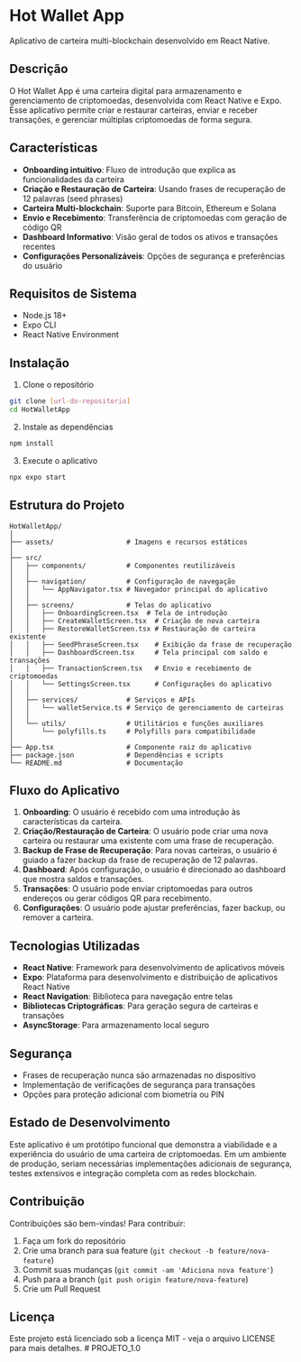 # Hot Wallet App

Aplicativo de carteira multi-blockchain desenvolvido em React Native.

## Descrição

O Hot Wallet App é uma carteira digital para armazenamento e gerenciamento de criptomoedas, desenvolvida com React Native e Expo. Esse aplicativo permite criar e restaurar carteiras, enviar e receber transações, e gerenciar múltiplas criptomoedas de forma segura.

## Características

- **Onboarding intuitivo**: Fluxo de introdução que explica as funcionalidades da carteira
- **Criação e Restauração de Carteira**: Usando frases de recuperação de 12 palavras (seed phrases)
- **Carteira Multi-blockchain**: Suporte para Bitcoin, Ethereum e Solana
- **Envio e Recebimento**: Transferência de criptomoedas com geração de código QR
- **Dashboard Informativo**: Visão geral de todos os ativos e transações recentes
- **Configurações Personalizáveis**: Opções de segurança e preferências do usuário

## Requisitos de Sistema

- Node.js 18+
- Expo CLI
- React Native Environment

## Instalação

1. Clone o repositório
```bash
git clone [url-do-repositorio]
cd HotWalletApp
```

2. Instale as dependências
```bash
npm install
```

3. Execute o aplicativo
```bash
npx expo start
```

## Estrutura do Projeto

```
HotWalletApp/
│
├── assets/                  # Imagens e recursos estáticos
│
├── src/
│   ├── components/          # Componentes reutilizáveis
│   │
│   ├── navigation/          # Configuração de navegação
│   │   └── AppNavigator.tsx # Navegador principal do aplicativo
│   │
│   ├── screens/             # Telas do aplicativo
│   │   ├── OnboardingScreen.tsx  # Tela de introdução
│   │   ├── CreateWalletScreen.tsx  # Criação de nova carteira
│   │   ├── RestoreWalletScreen.tsx # Restauração de carteira existente
│   │   ├── SeedPhraseScreen.tsx    # Exibição da frase de recuperação
│   │   ├── DashboardScreen.tsx     # Tela principal com saldo e transações
│   │   ├── TransactionScreen.tsx   # Envio e recebimento de criptomoedas
│   │   └── SettingsScreen.tsx      # Configurações do aplicativo
│   │
│   ├── services/            # Serviços e APIs
│   │   └── walletService.ts # Serviço de gerenciamento de carteiras
│   │
│   └── utils/               # Utilitários e funções auxiliares
│       └── polyfills.ts     # Polyfills para compatibilidade
│
├── App.tsx                  # Componente raiz do aplicativo
├── package.json             # Dependências e scripts
└── README.md                # Documentação
```

## Fluxo do Aplicativo

1. **Onboarding**: O usuário é recebido com uma introdução às características da carteira.
2. **Criação/Restauração de Carteira**: O usuário pode criar uma nova carteira ou restaurar uma existente com uma frase de recuperação.
3. **Backup de Frase de Recuperação**: Para novas carteiras, o usuário é guiado a fazer backup da frase de recuperação de 12 palavras.
4. **Dashboard**: Após configuração, o usuário é direcionado ao dashboard que mostra saldos e transações.
5. **Transações**: O usuário pode enviar criptomoedas para outros endereços ou gerar códigos QR para recebimento.
6. **Configurações**: O usuário pode ajustar preferências, fazer backup, ou remover a carteira.

## Tecnologias Utilizadas

- **React Native**: Framework para desenvolvimento de aplicativos móveis
- **Expo**: Plataforma para desenvolvimento e distribuição de aplicativos React Native
- **React Navigation**: Biblioteca para navegação entre telas
- **Bibliotecas Criptográficas**: Para geração segura de carteiras e transações
- **AsyncStorage**: Para armazenamento local seguro

## Segurança

- Frases de recuperação nunca são armazenadas no dispositivo
- Implementação de verificações de segurança para transações
- Opções para proteção adicional com biometria ou PIN

## Estado de Desenvolvimento

Este aplicativo é um protótipo funcional que demonstra a viabilidade e a experiência do usuário de uma carteira de criptomoedas. Em um ambiente de produção, seriam necessárias implementações adicionais de segurança, testes extensivos e integração completa com as redes blockchain.

## Contribuição

Contribuições são bem-vindas! Para contribuir:

1. Faça um fork do repositório
2. Crie uma branch para sua feature (`git checkout -b feature/nova-feature`)
3. Commit suas mudanças (`git commit -am 'Adiciona nova feature'`)
4. Push para a branch (`git push origin feature/nova-feature`)
5. Crie um Pull Request

## Licença

Este projeto está licenciado sob a licença MIT - veja o arquivo LICENSE para mais detalhes. #   P R O J E T O _ 1 . 0  
 